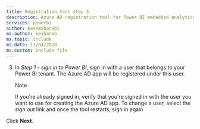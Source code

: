 ```yaml
---
title: Registration tool step 3
description: Azure AD registration tool for Power BI embedded analytics, step 3
services: powerbi
author: KesemSharabi
ms.author: kesharab
ms.topic: include
ms.date: 11/04/2020
ms.custom: include file
---
```


3. In *Step 1 - sign in to Power BI*, sign in with a user that belongs to your Power BI tenant. The Azure AD app will be registered under this user.

    > [!NOTE]
    > If you're already signed in, verify that you're signed in with the user you want to use for creating the Azure AD app. To change a user, select the *sign out* link and once the tool restarts, sign in again

 Click **Next**.
